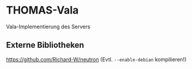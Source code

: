 # THOMAS-Vala
Vala-Implementierung des Servers

## Externe Bibliotheken
https://github.com/Richard-W/neutron (Evtl. `--enable-debian` kompilieren!)